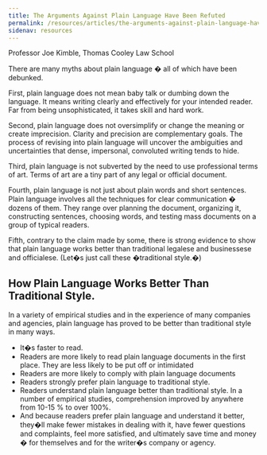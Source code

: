 ```yaml
---
title: The Arguments Against Plain Language Have Been Refuted
permalink: /resources/articles/the-arguments-against-plain-language-have-been-refuted/
sidenav: resources
---
```


Professor Joe Kimble, Thomas Cooley Law School

There are many myths about plain language � all of which have been debunked.

First, plain language does not mean baby talk or dumbing down the language. It means writing clearly and effectively for your intended reader. Far from being unsophisticated, it takes skill and hard work.<br>

Second, plain language does not oversimplify or change the meaning or create imprecision. Clarity and precision are complementary goals. The process of revising into plain language will uncover the ambiguities and uncertainties that dense, impersonal, convoluted writing tends to hide.<br>

Third, plain language is not subverted by the need to use professional terms of art. Terms of art are a tiny part of any legal or official document.<br>

Fourth, plain language is not just about plain words and short sentences. Plain language involves all the techniques for clear communication � dozens of them. They range over planning the document, organizing it, constructing sentences, choosing words, and testing mass documents on a group of typical readers.

Fifth, contrary to the claim made by some, there is strong evidence to show that plain language works better than traditional legalese and businessese and officialese. (Let�s just call these �traditional style.�)

## How Plain Language Works Better Than Traditional Style.

In a variety of empirical studies and in the experience of many companies and agencies, plain language has proved to be better than traditional style in many ways.

- It�s faster to read.
- Readers are more likely to read plain language documents in the first place. They are less likely to be put off or intimidated
- Readers are more likely to comply with plain language documents
- Readers strongly prefer plain language to traditional style.
- Readers understand plain language better than traditional style. In a number of empirical studies, comprehension improved by anywhere from 10-15 % to over 100%.
- And because readers prefer plain language and understand it better, they�ll make fewer mistakes in dealing with it, have fewer questions and complaints, feel more satisfied, and ultimately save time and money � for themselves and for the writer�s company or agency.
